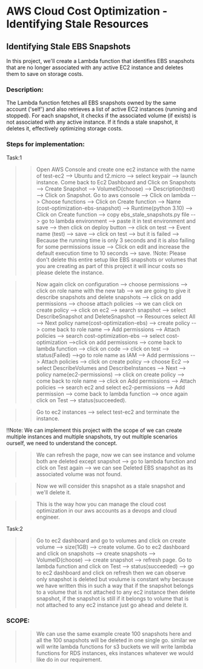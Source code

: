 # AWS Cloud Cost Optimization - Identifying Stale Resources

## Identifying Stale EBS Snapshots

In this project, we'll create a Lambda function that identifies EBS snapshots that are no longer associated with any active EC2 instance and deletes them to save on storage costs.

### Description:

The Lambda function fetches all EBS snapshots owned by the same account ('self') and also retrieves a list of active EC2 instances (running and stopped). For each snapshot, it checks if the associated volume (if exists) is not associated with any active instance. If it finds a stale snapshot, it deletes it, effectively optimizing storage costs.

### Steps for implementation:

Task:1

>> Open AWS Console and create one ec2 instance with the name of test-ec2 --> Ubuntu and t2.micro --> select       keypair --> launch instance.
>> Come back to Ec2 Dashboard and Click on Snapshots --> Create Snapshot --> VolumeID(choose) --> Description(test) --> Click on Snapshot.
>> Go to aws console --> Click on lambda --> Choose functions --> Click on Create function --> Name (cost-optimization-ebs-snapshot) --> Runtime(python 3.10) --> Click on Create function --> copy ebs_stale_snapshots.py file --> go to lambda environment --> paste it in test environment and save --> then click on deploy button --> click on test --> Event name (test) --> save --> click on test --> but it is failed --> Because the running time is only 3 seconds and it is also failing for some permissions issue --> Click on edit and increase the default execution time to 10 seconds --> save.
!Note: Please don't delete this entire setup like EBS snapshots or volumes that you are creating as part of this project it will incur costs so please delete the instance.

>> Now again click on configuration --> choose permissions --> click on role name with the new tab --> we are going to give it describe snapshots and delete snapshots --> click on add permissions --> choose attach policies --> we can click on create policy --> click on ec2 --> search snapshot --> select DescribeSnapshot and DeleteSnapshot --> Resources select All --> Next policy name(cost-optimization-ebs) --> create policy --> come back to role name --> Add permissions --> Attach policies --> search cost-optimization-ebs --> select cost-optimization -->click on add permissions --> come back to lambda function --> click on code --> click on test --> status(Failed) -->go to role name as IAM --> Add permissions --> Attach policies --> click on create policy --> choose Ec2 --> select DescribeVolumes and DescribeInstances --> Next --> policy name(ec2-permissions) --> click on create policy --> come back to role name --> click on Add permissions --> Attach policies --> search ec2 and select ec2-permissions --> Add permission --> come back to lambda function --> once again click on Test --> status(succeeded).

>> Go to ec2 instances --> select test-ec2 and terminate the instance.

!!Note: We can implement this project with the scope of we can create multiple instances and multiple snapshots, try out multiple scenarios ourself, we need to understand the concept.

>> We can refresh the page, now we can see instance and volume both are deleted except snapshot --> go to lambda function and click on Test again --> we can see Deleted EBS snapshot as its associated volume was not found.

>> Now we will consider this snapshot as a stale snapshot and we'll delete it.

>> This is the way how you can manage the cloud cost optimization in our aws accounts as a devops and cloud engineer.

Task:2
 >> Go to ec2 dashboard and go to volumes and click on create volume --> size(1GB) --> create volume.
 >> Go to ec2 dashboard and click on snapshots --> create snapshots --> VolumeID(choose) --> create snapshot --> refresh page.
 >> Go to lambda function and click on Test --> status(succeeded) --> go to ec2 dashboard and click on refresh then we can observe only snapshot is deleted but voulume is constant why because we have written this in such a way that if the snapshot belongs to a volume that is not attached to any ec2 instance then delete snapshot, if the snapshot is still if it belongs to volume that is not attached to any ec2 instance just go ahead and delete it.


### SCOPE:

>> We can use the same example create 100 snapshots here and all the 100 snapshots will be deleted in one single go.
>> similar we will write lambda functions for s3 buckets we will write lambda functions for RDS instances, eks instances whatever we would like do in our requirement.




